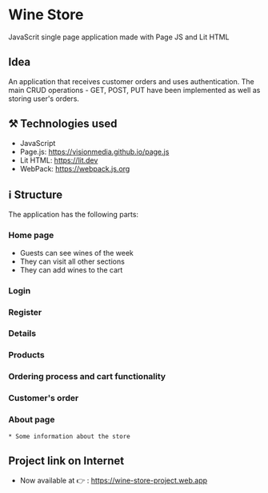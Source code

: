 # Wine Store
JavaScrit single page application made with Page JS and Lit HTML
## Idea
An application that receives customer orders and uses authentication. The main CRUD operations - GET, POST, PUT have been implemented as well as storing user's orders.
## :hammer_and_pick: Technologies used 
* JavaScript
* Page.js: https://visionmedia.github.io/page.js
* Lit HTML: https://lit.dev
* WebPack: https://webpack.js.org
## :information_source: Structure
The application has the following parts:
### Home page
* Guests can see wines of the week 
* They can visit all other sections
* They can add wines to the cart
### Login 
### Register 
### Details
### Products 
### Ordering process and cart functionality
### Customer's order
### About page
    * Some information about the store
## Project link on Internet
* Now available at :point_right: : https://wine-store-project.web.app